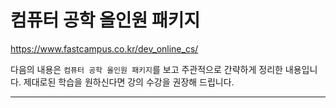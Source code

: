 # 컴퓨터 공학 올인원 패키지

https://www.fastcampus.co.kr/dev_online_cs/

다음의 내용은 `컴퓨터 공학 올인원 패키지`를 보고 주관적으로 간략하게 정리한 내용입니다. 제대로된 학습을 원하신다면 강의 수강을 권장해 드립니다.

---